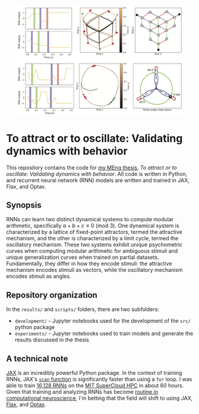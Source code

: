 <div align="center">
<img src="https://github.com/keith-murray/attract-or-oscillate/blob/main/results/dynamical_mechanisms.png" alt="Dynamical mechanisms figure" width="450">
</div>

# To attract or to oscillate: Validating dynamics with behavior
This repository contains the code for [my MEng thesis](https://hdl.handle.net/1721.1/153709), _To attract or to oscillate: Validating dynamics with behavior_. All code is written in Python, and recurrent neural network (RNN) models are written and trained in JAX, Flax, and Optax.

## Synopsis
RNNs can learn two distinct dynamical systems to compute modular arithmetic, specifically $a + b + c \equiv 0\ (\text{mod } 3)$. One dynamical system is characterized by a lattice of fixed-point attractors, termed the attractive mechanism, and the other is characterized by a limit cycle, termed the oscillatory mechanism. These two systems exhibit unique psychometric curves when computing modular arithmetic for ambiguous stimuli and unique generalization curves when trained on partial datasets. Fundamentally, they differ in how they encode stimuli: the attractive mechanism encodes stimuli as vectors, while the oscillatory mechanism encodes stimuli as angles.

## Repository organization
In the `results/` and `scripts/` folders, there are two subfolders:
- `development/` - Jupyter notebooks used for the development of the `src/` python package
- `experiments/` - Jupyter notebooks used to train models and generate the results discussed in the thesis

## A technical note
[JAX](https://jax.readthedocs.io/en/latest/quickstart.html) is an incredibly powerful Python package. In the context of training RNNs, JAX's [`scan` function](https://jax.readthedocs.io/en/latest/_autosummary/jax.lax.scan.html#jax.lax.scan) is significantly faster than using a `for` loop. I was able to train [16,128 RNNs](https://openreview.net/forum?id=ql3u5ITQ5C) on the [MIT SuperCloud HPC](https://doi.org/10.1109/HPEC.2018.8547629) in about 60 hours. Given that training and analyzing RNNs has become [routine in computational neuroscience](https://doi.org/10.1016/j.conb.2017.06.003), I'm betting that the field will shift to using JAX, [Flax](https://flax.readthedocs.io), and [Optax](https://optax.readthedocs.io/en/latest/).
